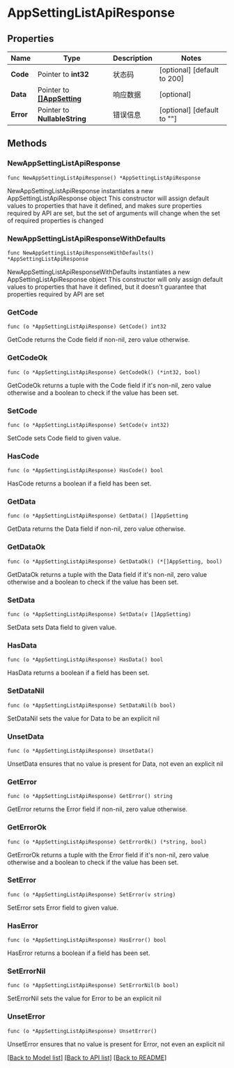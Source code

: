 # AppSettingListApiResponse

## Properties

Name | Type | Description | Notes
------------ | ------------- | ------------- | -------------
**Code** | Pointer to **int32** | 状态码 | [optional] [default to 200]
**Data** | Pointer to [**[]AppSetting**](AppSetting.md) | 响应数据 | [optional] 
**Error** | Pointer to **NullableString** | 错误信息 | [optional] [default to ""]

## Methods

### NewAppSettingListApiResponse

`func NewAppSettingListApiResponse() *AppSettingListApiResponse`

NewAppSettingListApiResponse instantiates a new AppSettingListApiResponse object
This constructor will assign default values to properties that have it defined,
and makes sure properties required by API are set, but the set of arguments
will change when the set of required properties is changed

### NewAppSettingListApiResponseWithDefaults

`func NewAppSettingListApiResponseWithDefaults() *AppSettingListApiResponse`

NewAppSettingListApiResponseWithDefaults instantiates a new AppSettingListApiResponse object
This constructor will only assign default values to properties that have it defined,
but it doesn't guarantee that properties required by API are set

### GetCode

`func (o *AppSettingListApiResponse) GetCode() int32`

GetCode returns the Code field if non-nil, zero value otherwise.

### GetCodeOk

`func (o *AppSettingListApiResponse) GetCodeOk() (*int32, bool)`

GetCodeOk returns a tuple with the Code field if it's non-nil, zero value otherwise
and a boolean to check if the value has been set.

### SetCode

`func (o *AppSettingListApiResponse) SetCode(v int32)`

SetCode sets Code field to given value.

### HasCode

`func (o *AppSettingListApiResponse) HasCode() bool`

HasCode returns a boolean if a field has been set.

### GetData

`func (o *AppSettingListApiResponse) GetData() []AppSetting`

GetData returns the Data field if non-nil, zero value otherwise.

### GetDataOk

`func (o *AppSettingListApiResponse) GetDataOk() (*[]AppSetting, bool)`

GetDataOk returns a tuple with the Data field if it's non-nil, zero value otherwise
and a boolean to check if the value has been set.

### SetData

`func (o *AppSettingListApiResponse) SetData(v []AppSetting)`

SetData sets Data field to given value.

### HasData

`func (o *AppSettingListApiResponse) HasData() bool`

HasData returns a boolean if a field has been set.

### SetDataNil

`func (o *AppSettingListApiResponse) SetDataNil(b bool)`

 SetDataNil sets the value for Data to be an explicit nil

### UnsetData
`func (o *AppSettingListApiResponse) UnsetData()`

UnsetData ensures that no value is present for Data, not even an explicit nil
### GetError

`func (o *AppSettingListApiResponse) GetError() string`

GetError returns the Error field if non-nil, zero value otherwise.

### GetErrorOk

`func (o *AppSettingListApiResponse) GetErrorOk() (*string, bool)`

GetErrorOk returns a tuple with the Error field if it's non-nil, zero value otherwise
and a boolean to check if the value has been set.

### SetError

`func (o *AppSettingListApiResponse) SetError(v string)`

SetError sets Error field to given value.

### HasError

`func (o *AppSettingListApiResponse) HasError() bool`

HasError returns a boolean if a field has been set.

### SetErrorNil

`func (o *AppSettingListApiResponse) SetErrorNil(b bool)`

 SetErrorNil sets the value for Error to be an explicit nil

### UnsetError
`func (o *AppSettingListApiResponse) UnsetError()`

UnsetError ensures that no value is present for Error, not even an explicit nil

[[Back to Model list]](../README.md#documentation-for-models) [[Back to API list]](../README.md#documentation-for-api-endpoints) [[Back to README]](../README.md)



